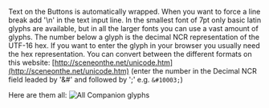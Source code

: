 Text on the Buttons is automatically wrapped. When you want to force a line break add '\n' in the text input line.
In the smallest font of 7pt only basic latin glyphs are available, but in all the larger fonts you can use a vast amount of glyphs. The number below a glyph is the decimal NCR representation of the UTF-16 hex. If you want to enter the glyph in your browser you usually need the hex representation. You can convert between the different formats on this website: [http://sceneonthe.net/unicode.htm](http://sceneonthe.net/unicode.htm) (enter the number in the Decimal NCR field leaded by '&#' and followed by ';' e.g. `&#10003;`)

Here are them all:
![All Companion glyphs](https://i.imgur.com/SsIE6OQ.png)
